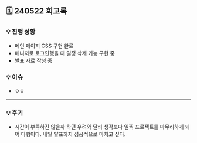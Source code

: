 ## 🗓 240522 회고록

### 💡 진행 상황

- 메인 페이지 CSS 구현 완료
- 매니저로 로그인했을 때 일정 삭제 기능 구현 중
- 발표 자료 작성 중

### 💡 이슈

- ㅇㅇ

---

### 💡 후기

- 시간이 부족하진 않을까 하던 우려와 달리 생각보다 일찍 프로젝트를 마무리하게 되어 다행이다. 내일 발표까지 성공적으로 마치고 싶다.
